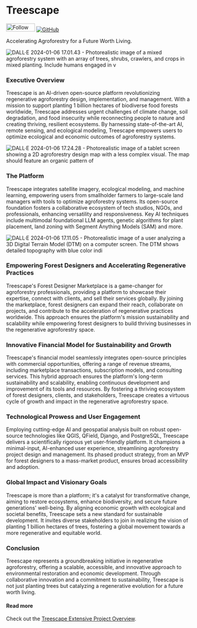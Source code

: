 # Treescape
<a href="https://www.f6s.com/treescape-io?follow=1" target="_blank" title="Follow Treescape: Accelerate Agroforestry on F6S"><img src="https://www.f6s.com/static-resource/images/f6s-follow-secondary.png" border="0" width="78" height="22 " alt="Follow Treescape: Accelerate Agroforestry on F6S" style="width: 78px; height: 22px; padding: 0px; margin: 0px;" /></a> [![GitHub](https://img.shields.io/badge/github-%23121011.svg?style=flat&logo=github&color=white&logoColor=black)](https://github.com/treescape-io/treescape)

Accelerating Agroforestry for a Future Worth Living.

![DALL·E 2024-01-06 17.01.43 - Photorealistic image of a mixed agroforestry system with an array of trees, shrubs, crawlers, and crops in mixed planting. Include humans engaged in v](https://hackmd.io/_uploads/BJiYtxwdT.jpg)

### Executive Overview
Treescape is an AI-driven open-source platform revolutionizing regenerative agroforestry design, implementation, and management. With a mission to support planting 1 billion hectares of biodiverse food forests worldwide, Treescape addresses urgent challenges of climate change, soil degradation, and food insecurity while reconnecting people to nature and creating thriving, resilient ecosystems. By harnessing state-of-the-art AI, remote sensing, and ecological modeling, Treescape empowers users to optimize ecological and economic outcomes of agroforestry systems.

![DALL·E 2024-01-06 17.24.28 - Photorealistic image of a tablet screen showing a 2D agroforestry design map with a less complex visual. The map should feature an organic pattern of ](https://hackmd.io/_uploads/BykfkWPOT.jpg)

### The Platform
Treescape integrates satellite imagery, ecological modeling, and machine learning, empowering users from smallholder farmers to large-scale land managers with tools to optimize agroforestry systems. Its open-source foundation fosters a collaborative ecosystem of tech studios, NGOs, and professionals, enhancing versatility and responsiveness. Key AI techniques include multimodal foundational LLM agents, genetic algorithms for plant placement, land zoning with Segment Anything Models (SAM) and more.

![DALL·E 2024-01-06 17.11.05 - Photorealistic image of a user analyzing a 3D Digital Terrain Model (DTM) on a computer screen. The DTM shows detailed topography with blue color indi](https://hackmd.io/_uploads/rynnjlwd6.jpg)

### Empowering Forest Designers and Accelerating Regenerative Practices
Treescape's Forest Designer Marketplace is a game-changer for agroforestry professionals, providing a platform to showcase their expertise, connect with clients, and sell their services globally. By joining the marketplace, forest designers can expand their reach, collaborate on projects, and contribute to the acceleration of regenerative practices worldwide. This approach ensures the platform's mission sustainability and scalability while empowering forest designers to build thriving businesses in the regenerative agroforestry space.

### Innovative Financial Model for Sustainability and Growth
Treescape's financial model seamlessly integrates open-source principles with commercial opportunities, offering a range of revenue streams, including marketplace transactions, subscription models, and consulting services. This hybrid approach ensures the platform's long-term sustainability and scalability, enabling continuous development and improvement of its tools and resources. By fostering a thriving ecosystem of forest designers, clients, and stakeholders, Treescape creates a virtuous cycle of growth and impact in the regenerative agroforestry space.

### Technological Prowess and User Engagement
Employing cutting-edge AI and geospatial analysis built on robust open-source technologies like QGIS, QField, Django, and PostgreSQL, Treescape delivers a scientifically rigorous yet user-friendly platform. It champions a minimal-input, AI-enhanced user experience, streamlining agroforestry project design and management. Its phased product strategy, from an MVP for forest designers to a mass-market product, ensures broad accessibility and adoption.

### Global Impact and Visionary Goals
Treescape is more than a platform; it's a catalyst for transformative change, aiming to restore ecosystems, enhance biodiversity, and secure future generations' well-being. By aligning economic growth with ecological and societal benefits, Treescape sets a new standard for sustainable development. It invites diverse stakeholders to join in realizing the vision of planting 1 billion hectares of trees, fostering a global movement towards a more regenerative and equitable world.

### Conclusion
Treescape represents a groundbreaking initiative in regenerative agroforestry, offering a scalable, accessible, and innovative approach to environmental restoration and economic development. Through collaborative innovation and a commitment to sustainability, Treescape is not just planting trees but catalyzing a regenerative evolution for a future worth living.

#### Read more
Check out the [Treescape Extensive Project Overview]([/nZIp0QUmRXe9cI-BZAMe3A](https://hackmd.io/Ev2MiaeYQbOhFQK2cdfZLQ)).